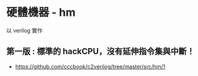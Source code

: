 # 硬體機器 - hm

以 verilog 實作

## 第一版 : 標準的 hackCPU，沒有延伸指令集與中斷！

* https://github.com/cccbook/c2verilog/tree/master/src/hm/1
